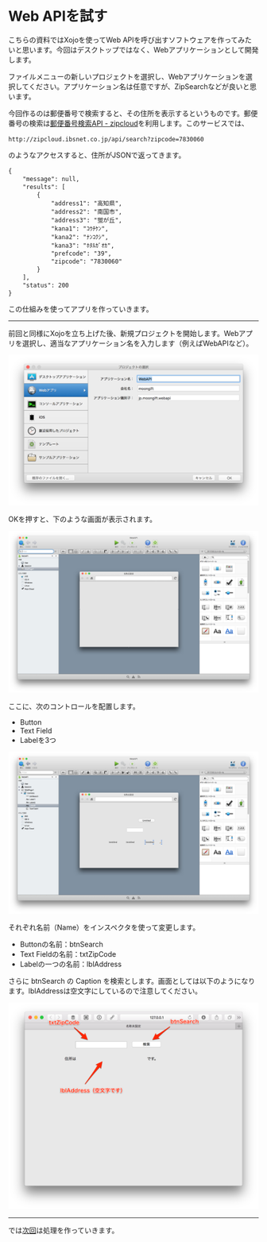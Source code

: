 # Web APIを試す

こちらの資料ではXojoを使ってWeb APIを呼び出すソフトウェアを作ってみたいと思います。今回はデスクトップではなく、Webアプリケーションとして開発します。

ファイルメニューの新しいプロジェクトを選択し、Webアプリケーションを選択してください。アプリケーション名は任意ですが、ZipSearchなどが良いと思います。

今回作るのは郵便番号で検索すると、その住所を表示するというものです。郵便番号の検索は[郵便番号検索API - zipcloud](http://zipcloud.ibsnet.co.jp/doc/api)を利用します。このサービスでは、

```
http://zipcloud.ibsnet.co.jp/api/search?zipcode=7830060
```

のようなアクセスすると、住所がJSONで返ってきます。

```
{
	"message": null,
	"results": [
		{
			"address1": "高知県",
			"address2": "南国市",
			"address3": "蛍が丘",
			"kana1": "ｺｳﾁｹﾝ",
			"kana2": "ﾅﾝｺｸｼ",
			"kana3": "ﾎﾀﾙｶﾞｵｶ",
			"prefcode": "39",
			"zipcode": "7830060"
		}
	],
	"status": 200
}
```

この仕組みを使ってアプリを作っていきます。

----

前回と同様にXojoを立ち上げた後、新規プロジェクトを開始します。Webアプリを選択し、適当なアプリケーション名を入力します（例えばWebAPIなど）。

![](images/10-6.png)

OKを押すと、下のような画面が表示されます。

![](images/10-5.png)

ここに、次のコントロールを配置します。

- Button
- Text Field
- Labelを3つ

![](images/10-3.png)

それぞれ名前（Name）をインスペクタを使って変更します。

- Buttonの名前：btnSearch
- Text Fieldの名前：txtZipCode
- Labelの一つの名前：lblAddress

さらに btnSearch の Caption を検索とします。画面としては以下のようになります。lblAddressは空文字にしているので注意してください。

![](images/10-1.png)

----

では[次回](./11.md)は処理を作っていきます。
